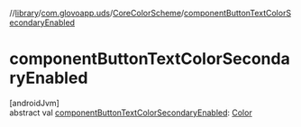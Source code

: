 //[library](../../../index.md)/[com.glovoapp.uds](../index.md)/[CoreColorScheme](index.md)/[componentButtonTextColorSecondaryEnabled](component-button-text-color-secondary-enabled.md)

# componentButtonTextColorSecondaryEnabled

[androidJvm]\
abstract val [componentButtonTextColorSecondaryEnabled](component-button-text-color-secondary-enabled.md): [Color](https://developer.android.com/reference/kotlin/androidx/compose/ui/graphics/Color.html)
